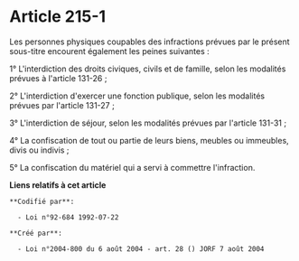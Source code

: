 # Article 215-1

Les personnes physiques coupables des infractions prévues par le présent sous-titre encourent également les peines
suivantes :

1° L'interdiction des droits civiques, civils et de famille, selon les modalités prévues à l'article 131-26 ;

2° L'interdiction d'exercer une fonction publique, selon les modalités prévues par l'article 131-27 ;

3° L'interdiction de séjour, selon les modalités prévues par l'article 131-31 ;

4° La confiscation de tout ou partie de leurs biens, meubles ou immeubles, divis ou indivis ;

5° La confiscation du matériel qui a servi à commettre l'infraction.

**Liens relatifs à cet article**

	**Codifié par**:

	  - Loi n°92-684 1992-07-22

	**Créé par**:

	  - Loi n°2004-800 du 6 août 2004 - art. 28 () JORF 7 août 2004
